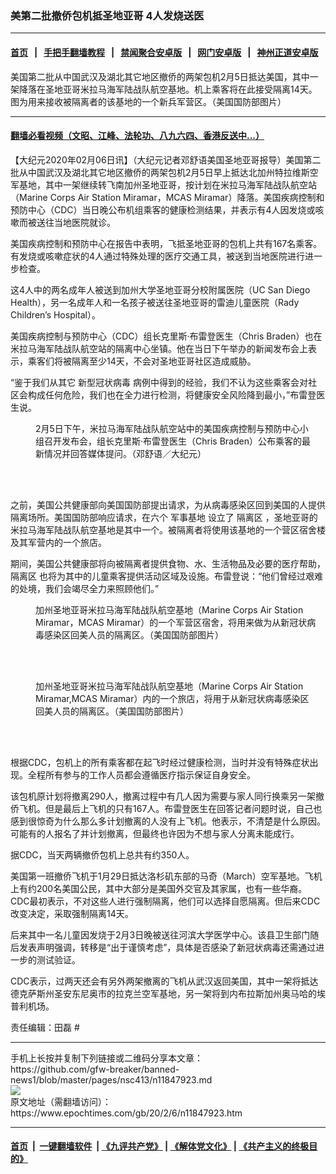 ### 美第二批撤侨包机抵圣地亚哥 4人发烧送医
------------------------

#### [首页](https://github.com/gfw-breaker/banned-news1/blob/master/README.md) &nbsp;&nbsp;|&nbsp;&nbsp; [手把手翻墙教程](https://github.com/gfw-breaker/guides/wiki) &nbsp;&nbsp;|&nbsp;&nbsp; [禁闻聚合安卓版](https://github.com/gfw-breaker/bn-android) &nbsp;&nbsp;|&nbsp;&nbsp; [网门安卓版](https://github.com/oGate2/oGate) &nbsp;&nbsp;|&nbsp;&nbsp; [神州正道安卓版](https://github.com/SzzdOgate/update) 



<div><img alt="" class="aligncenter wp-post-image" src="https://i.epochtimes.com/assets/uploads/2020/02/1000w_q95-CBQ-copy-600x400.jpg"/>
<div class="red16 caption">
 美国第二批从中国武汉及湖北其它地区撤侨的两架包机2月5日抵达美国，其中一架降落在圣地亚哥米拉马海军陆战队航空基地。机上乘客将在此接受隔离14天。图为用来接收被隔离者的该基地的一个新兵军营区。（美国国防部图片）
</div>
</div><hr/>

#### [翻墙必看视频（文昭、江峰、法轮功、八九六四、香港反送中...）](http://167.172.214.107/home.html)

<div><p>
 【大纪元2020年02月06日讯】（大纪元记者邓舒语美国圣地亚哥报导）美国第二批从中国武汉及湖北其它地区撤侨的两架包机2月5日早上抵达北加州特拉维斯空军基地，其中一架继续转飞南加州圣地亚哥，按计划在米拉马海军陆战队航空站（Marine Corps Air Station Miramar，MCAS Miramar）降落。美国疾病控制和预防中心（CDC）当日晚公布机组乘客的健康检测结果，并表示有4人因发烧或咳嗽而被送往当地医院就诊。
</p>
<p>
 美国疾病控制和预防中心在报告中表明，飞抵圣地亚哥的包机上共有167名乘客。有发烧或咳嗽症状的4人通过特殊处理的医疗交通工具，被送到当地医院进行进一步检查。
</p>
<p>
 这4人中的两名成年人被送到加州大学圣地亚哥分校附属医院（UC San Diego Health），另一名成年人和一名孩子被送往圣地亚哥的雷迪儿童医院（Rady Children’s Hospital）。
</p>
<p>
 美国疾病控制与预防中心（CDC）组长克里斯‧布雷登医生（Chris Braden）也在米拉马海军陆战队航空站的隔离中心坐镇。他在当日下午举办的新闻发布会上表示，乘客们将被隔离至少14天，不会对圣地亚哥社区造成威胁。
</p>
<p>
 “鉴于我们从其它
 <ok href="https://www.epochtimes.com/gb/tag/%E6%96%B0%E5%9E%8B%E5%86%A0%E7%8A%B6%E7%97%85%E6%AF%92.html">
  新型冠状病毒
 </ok>
 病例中得到的经验，我们不认为这些乘客会对社区会构成任何危险，我们也在全力进行检测，将健康安全风险降到最小，”布雷登医生说。
</p>
<figure class="wp-caption aligncenter" id="attachment_11848079" style="width: 450px">
 <ok href="http://i.epochtimes.com/assets/uploads/2020/02/CDC-SD-press-Feb-5.jpg">
  <img alt="" class="size-medium wp-image-11848079" src="http://i.epochtimes.com/assets/uploads/2020/02/CDC-SD-press-Feb-5-450x305.jpg"/>
 </ok>
 <br/><figcaption class="wp-caption-text">
  2月5日下午，米拉马海军陆战队航空站中的美国疾病控制与预防中心小组召开发布会，组长克里斯‧布雷登医生（Chris Braden）公布乘客的最新情况并回答媒体提问。（邓舒语／大纪元）
 </figcaption><br/>
</figure><br/>
<p>
 之前，美国公共健康部向美国国防部提出请求，为从病毒感染区回到美国的人提供隔离场所。美国国防部响应请求，在六个
 <ok href="https://www.epochtimes.com/gb/tag/%E5%86%9B%E4%BA%8B%E5%9F%BA%E5%9C%B0.html">
  军事基地
 </ok>
 设立了
 <ok href="https://www.epochtimes.com/gb/tag/%E9%9A%94%E7%A6%BB%E5%8C%BA.html">
  隔离区
 </ok>
 ，圣地亚哥的米拉马海军陆战队航空基地是其中一个。被隔离者将使用该基地的一个营区宿舍楼及其军营内的一个旅店。
</p>
<p>
 期间，美国公共健康部将向被隔离者提供食物、水、生活物品及必要的医疗帮助，
 <ok href="https://www.epochtimes.com/gb/tag/%E9%9A%94%E7%A6%BB%E5%8C%BA.html">
  隔离区
 </ok>
 也将为其中的儿童乘客提供活动区域及设施。布雷登说：“他们曾经过艰难的处境，我们会竭尽全力来照顾他们。”
</p>
<figure class="wp-caption aligncenter" id="attachment_11848031" style="width: 450px">
 <ok href="http://i.epochtimes.com/assets/uploads/2020/02/1000w_q95-bed.jpg">
  <img alt="" class="wp-image-11848031 size-medium" src="http://i.epochtimes.com/assets/uploads/2020/02/1000w_q95-bed-450x300.jpg"/>
 </ok>
 <br/><figcaption class="wp-caption-text">
  加州圣地亚哥米拉马海军陆战队航空基地（Marine Corps Air Station Miramar，MCAS Miramar）的一个军营区宿舍，将用来做为从新冠状病毒感染区回美人员的隔离区。（美国国防部图片）
 </figcaption><br/>
</figure><br/>
<figure class="wp-caption aligncenter" id="attachment_11848037" style="width: 450px">
 <ok href="http://i.epochtimes.com/assets/uploads/2020/02/1000w_q95-inn-copy.jpg">
  <img alt="" class="wp-image-11848037 size-medium" src="http://i.epochtimes.com/assets/uploads/2020/02/1000w_q95-inn-copy-450x283.jpg"/>
 </ok>
 <br/><figcaption class="wp-caption-text">
  加州圣地亚哥米拉马海军陆战队航空基地（Marine Corps Air Station Miramar,MCAS Miramar）内的一个旅店，将用于从新冠状病毒感染区回美人员的隔离区。（美国国防部图片）
 </figcaption><br/>
</figure><br/>
<p>
 根据CDC，包机上的所有乘客都在起飞时经过健康检测，当时并没有特殊症状出现。全程所有参与的工作人员都会遵循医疗指示保证自身安全。
</p>
<p>
 该包机原计划将撤离290人，撤离过程中有几人因为需要与家人同行换乘另一架撤侨飞机。但是最后上飞机的只有167人。布雷登医生在回答记者问题时说，自己也感到很惊奇为什么那么多计划撤离的人没有上飞机。他表示，不清楚是什么原因。可能有的人报名了并计划撤离，但最终也许因为不想与家人分离未能成行。
</p>
<p>
 据CDC，当天两辆撤侨包机上总共有约350人。
</p>
<p>
 美国第一班撤侨飞机于1月29日抵达洛杉矶东部的马奇（March）空军基地。飞机上有约200名美国公民，其中大部分是美国外交官及其家属，也有一些华裔。CDC最初表示，不对这些人进行强制隔离，他们可以选择自愿隔离。但后来CDC改变决定，采取强制隔离14天。
</p>
<p>
 后来其中一名儿童因发烧于2月3日晚被送往河滨大学医学中心。该县卫生部门随后发表声明强调，转移是“出于谨慎考虑”，具体是否感染了新冠状病毒还需通过进一步的测试验证。
</p>
<p>
 CDC表示，过两天还会有另外两架撤离的飞机从武汉返回美国，其中一架将抵达德克萨斯州圣安东尼奥市的拉克兰空军基地，另一架将到内布拉斯加州奥马哈的埃普利机场。
</p>
<p>
 责任编辑：田磊 #
</p>
</div>
<hr/>
手机上长按并复制下列链接或二维码分享本文章：<br/>
https://github.com/gfw-breaker/banned-news1/blob/master/pages/nsc413/n11847923.md <br/>
<a href='https://github.com/gfw-breaker/banned-news1/blob/master/pages/nsc413/n11847923.md'><img src='https://github.com/gfw-breaker/banned-news1/blob/master/pages/nsc413/n11847923.md.png'/></a> <br/>
原文地址（需翻墙访问）：https://www.epochtimes.com/gb/20/2/6/n11847923.htm


------------------------
#### [首页](https://github.com/gfw-breaker/banned-news1/blob/master/README.md) &nbsp;|&nbsp; [一键翻墙软件](https://github.com/gfw-breaker/nogfw/blob/master/README.md) &nbsp;| [《九评共产党》](https://github.com/gfw-breaker/9ping.md/blob/master/README.md#九评之一评共产党是什么) | [《解体党文化》](https://github.com/gfw-breaker/jtdwh.md/blob/master/README.md) | [《共产主义的终极目的》](https://github.com/gfw-breaker/gczydzjmd.md/blob/master/README.md)


<img src='http://gfw-breaker.win/banned-news/pages/nsc413/n11847923.md' width='0px' height='0px'/>